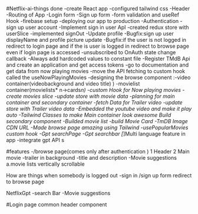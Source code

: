 #Netflix-ai-things done
-create React app
-configured tailwind css
-Header
-Routing of App
-Login form
-Sign up form
-form validation and useRef Hook
-firebase setup
-deploying our app to production
-Authentication -sign up user account
-Implement sign in user ApI
-created redux store with userSlice
-implemented signOut
-Update profile
-Bugfix:sign up user displayName and profile picture update
-Bugfix:if the user is not logged in redirect to login page and if the is user is logged in redirect to browse page even if login page is accessed
-unsubscribed to OnAuth state change callback
-Always add hardcoded values to constant file
-Register TMdB Api and create an application and get access tokens
-go to documentation and get data from now playing movies
-move the API fetching to custom hook called the useNowPlayingMovies
-designing the browse component
:-video container(videobackground and video title) )
-movielist container(movielists* n->cards*n)
-custom Hook for Now playing movies
-create movies slice
-update store with movie data
-planning for main container and secondary container
-fetch Data for Trailer video
-update store with Trailer video data
-Embedded the youtube video and make it play auto
-Tailwind Classes to make Main container look awesome
Build secondary component
-Builded movie list
-build Movie Card
-TmDB Image CDN URL
-Made browse page amazing using Tailwind
-usePopularMovies custom hook
-Gpt searchPage
-Gpt searchbar
[*]Multi language feature in app
-integrate gpt API s

#features
-/browse page(comes only after authentication )
1 Header
2 Main movie
-trailer in background
-title and description
-Movie suggestions
a.movie lists vertically scrollable

How are things when somebody is logged out
-sign in /sign up form redirect to browse page

NetflixGpt
-search Bar
-Movie suggestions

#Login page
common header component
